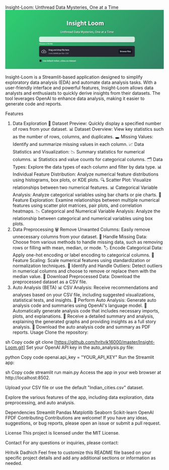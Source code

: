 Insight-Loom: Unthread Data Mysteries, One at a Time
![Insight-Loom](images/main.png)

Insight-Loom is a Streamlit-based application designed to simplify exploratory data analysis (EDA) and automate data analysis tasks. With a user-friendly interface and powerful features, Insight-Loom allows data analysts and enthusiasts to quickly derive insights from their datasets. The tool leverages OpenAI to enhance data analysis, making it easier to generate code and reports.

Features
1. Data Exploration
📝 Dataset Preview: Quickly display a specified number of rows from your dataset.
📊 Dataset Overview: View key statistics such as the number of rows, columns, and duplicates.
🕳️ Missing Values: Identify and summarize missing values in each column.
📈 Data Statistics and Visualization:
📉 Summary statistics for numerical columns.
📊 Statistics and value counts for categorical columns.
🗂️ Data Types: Explore the data types of each column and filter by data type.
📊 Individual Feature Distribution: Analyze numerical feature distributions using histograms, box plots, or KDE plots.
🔍 Scatter Plot: Visualize relationships between two numerical features.
📊 Categorical Variable Analysis: Analyze categorical variables using bar charts or pie charts.
🔬 Feature Exploration: Examine relationships between multiple numerical features using scatter plot matrices, pair plots, and correlation heatmaps.
📉 Categorical and Numerical Variable Analysis: Analyze the relationship between categorical and numerical variables using box plots.
2. Data Preprocessing
🗑️ Remove Unwanted Columns: Easily remove unnecessary columns from your dataset.
🔧 Handle Missing Data: Choose from various methods to handle missing data, such as removing rows or filling with mean, median, or mode.
🏷️ Encode Categorical Data: Apply one-hot encoding or label encoding to categorical columns.
📏 Feature Scaling: Scale numerical features using standardization or normalization techniques.
🧹 Identify and Handle Outliers: Detect outliers in numerical columns and choose to remove or replace them with the median value.
💾 Download Preprocessed Data: Download the preprocessed dataset as a CSV file.
3. Auto Analysis (BETA)
📊 CSV Analysis: Receive recommendations and analyses based on your CSV file, including suggested visualizations, statistical tests, and insights.
🤖 Perform Auto Analysis: Generate auto analysis code and summaries using OpenAI's language model.
📝 Automatically generate analysis code that includes necessary imports, plots, and explanations.
📑 Receive a detailed summary and analysis, explaining the generated graphs and providing insights as a full story analysis.
📄 Download the auto analysis code and summary as PDF reports.
Usage
Clone the repository:

sh
Copy code
git clone [https://github.com/hritvik16000/master/Insight-Loom.git]
Set your OpenAI API key in the auto_analysis.py file:

python
Copy code
openai.api_key = "YOUR_API_KEY"
Run the Streamlit app:

sh
Copy code
streamlit run main.py
Access the app in your web browser at http://localhost:8502.

Upload your CSV file or use the default "Indian_cities.csv" dataset.

Explore the various features of the app, including data exploration, data preprocessing, and auto analysis.

Dependencies
Streamlit
Pandas
Matplotlib
Seaborn
Scikit-learn
OpenAI
FPDF
Contributing
Contributions are welcome! If you have any ideas, suggestions, or bug reports, please open an issue or submit a pull request.

License
This project is licensed under the MIT License.

Contact
For any questions or inquiries, please contact:

Hritvik Dadhich
Feel free to customize this README file based on your specific project details and add any additional sections or information as needed.
